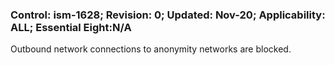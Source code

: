 ### Control: ism-1628; Revision: 0; Updated: Nov-20; Applicability: ALL; Essential Eight:N/A
<p>Outbound network connections to anonymity networks are blocked.</p>